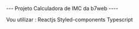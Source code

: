  --- Projeto Calculadora de IMC da b7web ----

Vou utilizar :
Reactjs
Styled-components
Typescript



